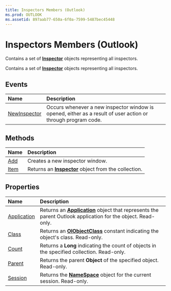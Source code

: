 ```yaml
---
title: Inspectors Members (Outlook)
ms.prod: OUTLOOK
ms.assetid: 897aab77-650a-6f0a-7599-5487bec45448
---
```



# Inspectors Members (Outlook)
Contains a set of  **[Inspector](inspector-object-outlook.md)** objects representing all inspectors.

Contains a set of  **[Inspector](inspector-object-outlook.md)** objects representing all inspectors.


## Events



|**Name**|**Description**|
|:-----|:-----|
|[NewInspector](inspectors-newinspector-event-outlook.md)|Occurs whenever a new inspector window is opened, either as a result of user action or through program code. |

## Methods



|**Name**|**Description**|
|:-----|:-----|
|[Add](inspectors-add-method-outlook.md)|Creates a new inspector window.|
|[Item](inspectors-item-method-outlook.md)|Returns an  **[Inspector](inspector-object-outlook.md)** object from the collection.|

## Properties



|**Name**|**Description**|
|:-----|:-----|
|[Application](inspectors-application-property-outlook.md)|Returns an  **[Application](application-object-outlook.md)** object that represents the parent Outlook application for the object. Read-only.|
|[Class](inspectors-class-property-outlook.md)|Returns an  **[OlObjectClass](olobjectclass-enumeration-outlook.md)** constant indicating the object's class. Read-only.|
|[Count](inspectors-count-property-outlook.md)|Returns a  **Long** indicating the count of objects in the specified collection. Read-only.|
|[Parent](inspectors-parent-property-outlook.md)|Returns the parent  **Object** of the specified object. Read-only.|
|[Session](inspectors-session-property-outlook.md)|Returns the  **[NameSpace](namespace-object-outlook.md)** object for the current session. Read-only.|

